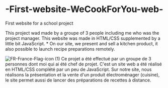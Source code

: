 # -First-website-WeCookForYou-web-

First website for a school project

This project wad made by a groupe of 3 people including me who was the project manager.
This website was made in HTML/CSS supplemented by a little bit JavaScript. *
On our site, we present and sell a kitchen product,
it also possible to launch recipe preparations remotely.



![FR-France-Flag-icon (1)](https://user-images.githubusercontent.com/93473011/162841285-a78b620d-3d0c-4ca3-8273-c2f1085ed3cb.png) Ce projet a été effectué par un groupe de 3 personnes dont moi qui ai été chef de projet.
C'est un site web a été réalisé en HTML/CSS complété par un peu de JavaScript.
Sur notre site, nous réalisons la présentation et la vente d'un produit électroménager (cuisine),
le site permet aussi de lancer des préparations de recettes à distance.

